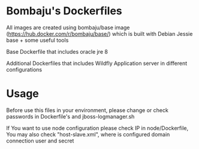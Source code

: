 # Bombaju's Dockerfiles

All images are created using bombaju/base image (https://hub.docker.com/r/bombaju/base/) which is built with Debian Jessie base + some useful tools

Base Dockerfile that includes oracle jre 8

Additional Dockerfiles that includes Wildfly Application server in different configurations

# Usage

Before use this files in your environment, please change or check passwords in Dockerfile's and jboss-logmanager.sh

If You want to use node configuration please check IP in node/Dockerfile, You may also check  "host-slave.xml", where is configured domain connection user and secret

